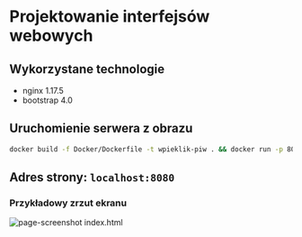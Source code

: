 # Projektowanie interfejsów webowych
## Wykorzystane technologie
- nginx 1.17.5
- bootstrap 4.0

## Uruchomienie serwera z obrazu
```zsh
docker build -f Docker/Dockerfile -t wpieklik-piw . && docker run -p 8080:80 wpieklik-piw
```

## Adres strony: `localhost:8080`
### Przykładowy zrzut ekranu
![page-screenshot index.html](https://user-images.githubusercontent.com/50461146/77427354-87620b80-6dd6-11ea-8405-243ea3e0d32e.png)

